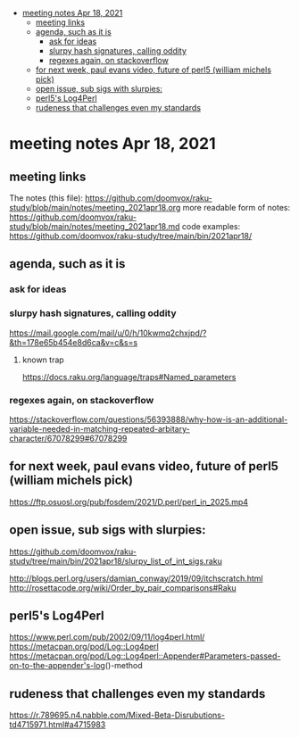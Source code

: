 - [meeting notes Apr 18, 2021](#org16504d6)
  - [meeting links](#org2d1b528)
  - [agenda, such as it is](#org5378282)
    - [ask for ideas](#orgc103ea4)
    - [slurpy hash signatures, calling oddity](#orgeea8f40)
    - [regexes again, on stackoverflow](#org55241c0)
  - [for next week, paul evans video, future of perl5 (william michels pick)](#orgfc4ffee)
  - [open issue, sub sigs with slurpies:](#orgf9df0e8)
  - [perl5's Log4Perl](#orgb298334)
  - [rudeness that challenges even my standards](#org3c2c3e5)


<a id="org16504d6"></a>

# meeting notes Apr 18, 2021


<a id="org2d1b528"></a>

## meeting links

The notes (this file): <https://github.com/doomvox/raku-study/blob/main/notes/meeting_2021apr18.org> more readable form of notes: <https://github.com/doomvox/raku-study/blob/main/notes/meeting_2021apr18.md> code examples: <https://github.com/doomvox/raku-study/tree/main/bin/2021apr18/>


<a id="org5378282"></a>

## agenda, such as it is


<a id="orgc103ea4"></a>

### ask for ideas


<a id="orgeea8f40"></a>

### slurpy hash signatures, calling oddity

<https://mail.google.com/mail/u/0/h/10kwmq2chxjpd/?&th=178e65b454e8d6ca&v=c&s=s>

1.  known trap

    <https://docs.raku.org/language/traps#Named_parameters>


<a id="org55241c0"></a>

### regexes again, on stackoverflow

<https://stackoverflow.com/questions/56393888/why-how-is-an-additional-variable-needed-in-matching-repeated-arbitary-character/67078299#67078299>


<a id="orgfc4ffee"></a>

## for next week, paul evans video, future of perl5 (william michels pick)

<https://ftp.osuosl.org/pub/fosdem/2021/D.perl/perl_in_2025.mp4>


<a id="orgf9df0e8"></a>

## open issue, sub sigs with slurpies:

<https://github.com/doomvox/raku-study/tree/main/bin/2021apr18/slurpy_list_of_int_sigs.raku>

<http://blogs.perl.org/users/damian_conway/2019/09/itchscratch.html> <http://rosettacode.org/wiki/Order_by_pair_comparisons#Raku>


<a id="orgb298334"></a>

## perl5's Log4Perl

<https://www.perl.com/pub/2002/09/11/log4perl.html/> <https://metacpan.org/pod/Log::Log4perl> <https://metacpan.org/pod/Log::Log4perl::Appender#Parameters-passed-on-to-the-appender's-log>()-method


<a id="org3c2c3e5"></a>

## rudeness that challenges even my standards

<https://r.789695.n4.nabble.com/Mixed-Beta-Disrubutions-td4715971.html#a4715983>
